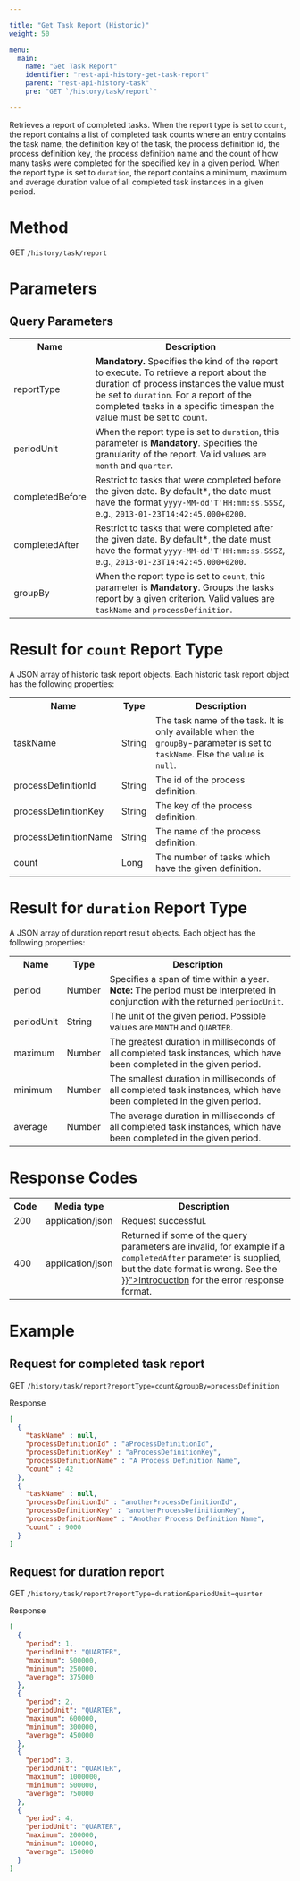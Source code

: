 ```yaml
---

title: "Get Task Report (Historic)"
weight: 50

menu:
  main:
    name: "Get Task Report"
    identifier: "rest-api-history-get-task-report"
    parent: "rest-api-history-task"
    pre: "GET `/history/task/report`"

---
```


Retrieves a report of completed tasks. When the report type is set to <code>count</code>, the report contains a list of 
completed task counts where an entry contains the task name, the definition key of the task, the process definition id, 
the process definition key, the process definition name and the count of how many tasks were completed for the specified 
key in a given period. When the report type is set to <code>duration</code>, the report contains a minimum, maximum and 
average duration value of all completed task instances in a given period.


# Method

GET `/history/task/report`


# Parameters

## Query Parameters

<table class="table table-striped">
  <tr>
    <th>Name</th>
    <th>Description</th>
  </tr>
  <tr>
    <td>reportType</td>
    <td>
      <b>Mandatory.</b> Specifies the kind of the report to execute. To retrieve a report about the duration
      of process instances the value must be set to <code>duration</code>. For a report of the completed tasks in a
      specific timespan the value must be set to <code>count</code>.
    </td>
  </tr>
  <tr>
    <td>periodUnit</td>
    <td>
      When the report type is set to <code>duration</code>, this parameter is <b>Mandatory</b>.
      Specifies the granularity of the report. Valid values are <code>month</code> and <code>quarter</code>.
    </td>
  </tr>
  <tr>
    <td>completedBefore</td>
    <td>
      Restrict to tasks that were completed before the given date. By default*, the date must have the format 
      <code>yyyy-MM-dd'T'HH:mm:ss.SSSZ</code>, e.g., <code>2013-01-23T14:42:45.000+0200</code>.
    </td>
  </tr>
  <tr>
    <td>completedAfter</td>
    <td>
      Restrict to tasks that were completed after the given date. By default*, the date must have the format 
      <code>yyyy-MM-dd'T'HH:mm:ss.SSSZ</code>, e.g., <code>2013-01-23T14:42:45.000+0200</code>.
    </td>
  </tr>
  <tr>
    <td>groupBy</td>
    <td>
      When the report type is set to <code>count</code>, this parameter is <b>Mandatory</b>.
      Groups the tasks report by a given criterion.
      Valid values are <code>taskName</code> and <code>processDefinition</code>.
    </td>
  </tr>
</table>


# Result for `count` Report Type

A JSON array of historic task report objects.
Each historic task report object has the following properties:

<table class="table table-striped">
  <tr>
    <th>Name</th>
    <th>Type</th>
    <th>Description</th>
  </tr>
  <tr>
    <td>taskName</td>
    <td>String</td>
    <td>
      The task name of the task. It is only available when the <code>groupBy</code>-parameter is set to 
      <code>taskName</code>. Else the value is <code>null</code>.
    </td>
  </tr>
  <tr>
    <td>processDefinitionId</td>
    <td>String</td>
    <td>The id of the process definition.</td>
  </tr>
  <tr>
    <td>processDefinitionKey</td>
    <td>String</td>
    <td>
      The key of the process definition.
    </td>
  </tr>
  <tr>
    <td>processDefinitionName</td>
    <td>String</td>
    <td>The name of the process definition.</td>
  </tr>
  <tr>
    <td>count</td>
    <td>Long</td>
    <td>The number of tasks which have the given definition.</td>
  </tr>
</table>


# Result for `duration` Report Type

A JSON array of duration report result objects.
Each object has the following properties:

<table class="table table-striped">
  <tr>
    <th>Name</th>
    <th>Type</th>
    <th>Description</th>
  </tr>
  <tr>
    <td>period</td>
    <td>Number</td>
    <td>Specifies a span of time within a year.<br>
        <b>Note:</b> The period must be interpreted in conjunction with the returned <code>periodUnit</code>.</td>
  </tr>
  <tr>
    <td>periodUnit</td>
    <td>String</td>
    <td>The unit of the given period. Possible values are <code>MONTH</code> and <code>QUARTER</code>.</td>
  </tr>
  <tr>
    <td>maximum</td>
    <td>Number</td>
    <td>The greatest duration in milliseconds of all completed task instances, which have been completed in the given period.</td>
  </tr>
  <tr>
    <td>minimum</td>
    <td>Number</td>
    <td>The smallest duration in milliseconds of all completed task instances, which have been completed in the given period.</td>
  </tr>
  <tr>
    <td>average</td>
    <td>Number</td>
    <td>The average duration in milliseconds of all completed task instances, which have been completed in the given period.</td>
  </tr>
</table>

# Response Codes

<table class="table table-striped">
  <tr>
    <th>Code</th>
    <th>Media type</th>
    <th>Description</th>
  </tr>
  <tr>
    <td>200</td>
    <td>application/json</td>
    <td>Request successful.</td>
  </tr>
  <tr>
    <td>400</td>
    <td>application/json</td>
    <td>
      Returned if some of the query parameters are invalid, for example if a <code>completedAfter</code> parameter is 
      supplied, but the date format is wrong. See the <a href="../../reference/rest/overview/_index.md#error-handling" >}}">Introduction</a> 
      for the error response format.
    </td>
  </tr>
</table>


# Example

## Request for completed task report

GET `/history/task/report?reportType=count&groupBy=processDefinition`

Response

```json
[
  {
    "taskName" : null,
    "processDefinitionId" : "aProcessDefinitionId",
    "processDefinitionKey" : "aProcessDefinitionKey",
    "processDefinitionName" : "A Process Definition Name",
    "count" : 42
  },
  {
    "taskName" : null,
    "processDefinitionId" : "anotherProcessDefinitionId",
    "processDefinitionKey" : "anotherProcessDefinitionKey",
    "processDefinitionName" : "Another Process Definition Name",
    "count" : 9000
  }
]
```

## Request for duration report

GET `/history/task/report?reportType=duration&periodUnit=quarter`

Response

```json
[
  {
    "period": 1,
    "periodUnit": "QUARTER",
    "maximum": 500000,
    "minimum": 250000,
    "average": 375000
  },
  {
    "period": 2,
    "periodUnit": "QUARTER",
    "maximum": 600000,
    "minimum": 300000,
    "average": 450000
  },
  {
    "period": 3,
    "periodUnit": "QUARTER",
    "maximum": 1000000,
    "minimum": 500000,
    "average": 750000
  },
  {
    "period": 4,
    "periodUnit": "QUARTER",
    "maximum": 200000,
    "minimum": 100000,
    "average": 150000
  }
]
```
